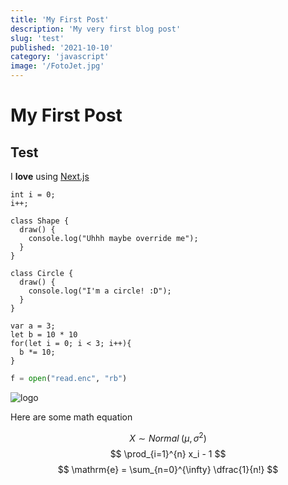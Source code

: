 ```yaml
---
title: 'My First Post'
description: 'My very first blog post'
slug: 'test'
published: '2021-10-10'
category: 'javascript'
image: '/FotoJet.jpg'
---
```


# My First Post

## Test

I **love** using [Next.js](https://nextjs.org/)

```js:test/js showLineNumbers
int i = 0;
i++;

class Shape {
  draw() {
    console.log("Uhhh maybe override me");
  }
}

class Circle {
  draw() {
    console.log("I'm a circle! :D");
  }
}

var a = 3;
let b = 10 * 10
for(let i = 0; i < 3; i++){
  b *= 10;
}

```

```python:solve.py showLineNumbers
f = open("read.enc", "rb")
```

![logo](https://www.raspberrypi.org/app/uploads/2018/03/RPi-Logo-Reg-SCREEN-199x250.png "Raspberry pi")

Here are some math equation

$$
{X \sim Normal \; (\mu,\sigma^2)}
$$
$$
\prod_{i=1}^{n} x_i - 1
$$
$$
\mathrm{e} = \sum_{n=0}^{\infty} \dfrac{1}{n!}
$$
